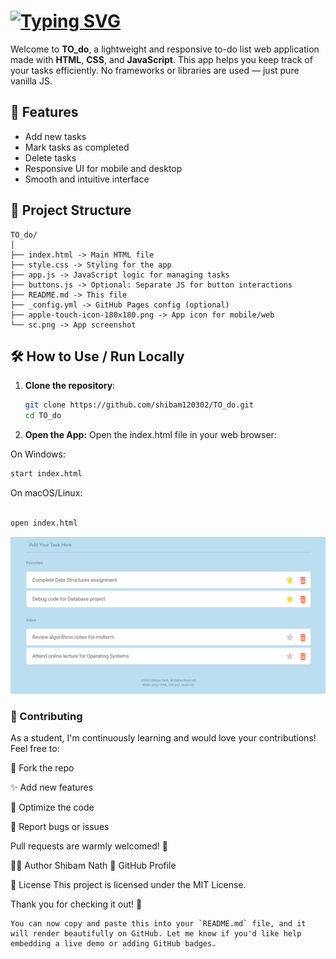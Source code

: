 #  [![Typing SVG](https://readme-typing-svg.herokuapp.com?font=Fira+Code&weight=600&size=24&pause=1000&color=1E38E0&background=63FF8300&center=true&width=435&lines=TO_do+-+A+Simple+To-Do+Web+App)](https://git.io/typing-svg)

Welcome to **TO_do**, a lightweight and responsive to-do list web application made with **HTML**, **CSS**, and **JavaScript**. This app helps you keep track of your tasks efficiently. No frameworks or libraries are used — just pure vanilla JS.



## 🚀 Features

- Add new tasks  
- Mark tasks as completed  
- Delete tasks  
- Responsive UI for mobile and desktop  
- Smooth and intuitive interface  



## 📁 Project Structure
```
TO_do/
│
├── index.html -> Main HTML file
├── style.css -> Styling for the app
├── app.js -> JavaScript logic for managing tasks
├── buttons.js -> Optional: Separate JS for button interactions
├── README.md -> This file
├── _config.yml -> GitHub Pages config (optional)
├── apple-touch-icon-180x180.png -> App icon for mobile/web
└── sc.png -> App screenshot
```


## 🛠️ How to Use / Run Locally

1. **Clone the repository**:
   ```bash
   git clone https://github.com/shibam120302/TO_do.git
   cd TO_do
2. **Open the App:**
Open the index.html file in your web browser:

On Windows:

```bash
start index.html
```
On macOS/Linux:

```bash

open index.html
```
![App Screen Shot](https://github.com/shibam120302/TO_do/blob/main/Screenshot.png?raw=true)


### 🤝 Contributing
As a student, I'm continuously learning and would love your contributions!
Feel free to:

🍴 Fork the repo

✨ Add new features

🧠 Optimize the code

🐞 Report bugs or issues

Pull requests are warmly welcomed! 🙌

👨‍💻 Author
Shibam Nath
🔗 GitHub Profile

📄 License
This project is licensed under the MIT License.

Thank you for checking it out! 🌟


```
You can now copy and paste this into your `README.md` file, and it will render beautifully on GitHub. Let me know if you'd like help embedding a live demo or adding GitHub badges.

```






